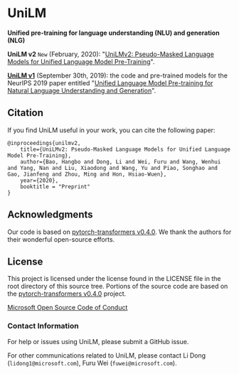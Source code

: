 # UniLM
**Unified pre-training for language understanding (NLU) and generation (NLG)**

**UniLM v2** ```New``` (February, 2020): "[UniLMv2: Pseudo-Masked Language Models for Unified Language Model Pre-Training](https://arxiv.org/abs/2002.12804)".

**[UniLM v1](https://github.com/microsoft/unilm/tree/master/unilm-v1)** (September 30th, 2019): the code and pre-trained models for the NeurIPS 2019 paper entitled "[Unified Language Model Pre-training for Natural Language Understanding and Generation](https://arxiv.org/abs/1905.03197)".

## Citation

If you find UniLM useful in your work, you can cite the following paper:
```
@inproceedings{unilmv2,
    title={UniLMv2: Pseudo-Masked Language Models for Unified Language Model Pre-Training},
    author={Bao, Hangbo and Dong, Li and Wei, Furu and Wang, Wenhui and Yang, Nan and Liu, Xiaodong and Wang, Yu and Piao, Songhao and Gao, Jianfeng and Zhou, Ming and Hon, Hsiao-Wuen},
    year={2020},
    booktitle = "Preprint"
}
```

## Acknowledgments
Our code is based on [pytorch-transformers v0.4.0](https://github.com/huggingface/pytorch-transformers/tree/v0.4.0). We thank the authors for their wonderful open-source efforts.

## License
This project is licensed under the license found in the LICENSE file in the root directory of this source tree.
Portions of the source code are based on the [pytorch-transformers v0.4.0](https://github.com/huggingface/pytorch-transformers/tree/v0.4.0) project.

[Microsoft Open Source Code of Conduct](https://opensource.microsoft.com/codeofconduct)

### Contact Information

For help or issues using UniLM, please submit a GitHub issue.

For other communications related to UniLM, please contact Li Dong (`lidong1@microsoft.com`), Furu Wei (`fuwei@microsoft.com`).
